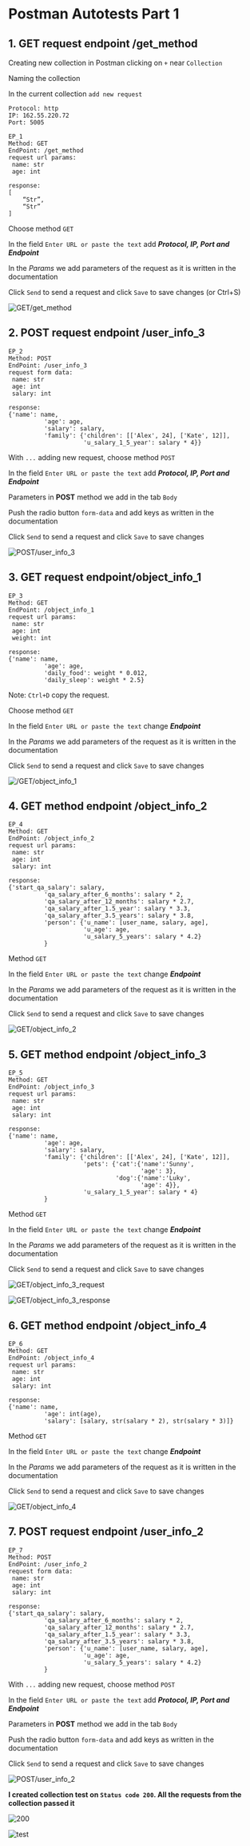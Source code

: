 # Postman Autotests Part 1
 

## 1. GET request endpoint /get_method
Creating new collection in Postman  clicking on `+` near `Collection`

Naming the collection

In the current collection `add new request`
```
Protocol: http
IP: 162.55.220.72
Port: 5005

EP_1
Method: GET
EndPoint: /get_method
request url params: 
 name: str
 age: int

response: 
[
    “Str”,
    “Str”
]

```
Choose method `GET`

In the field `Enter URL or paste the text` add ***Protocol, IP, Port and Endpoint***

In the *Params* we add parameters of the request as it is written in the documentation

Click `Send` to send a request and click `Save` to save changes (or Ctrl+S)

![GET/get_method](https://github.com/MariaDash/Postman/blob/main/Postman1_pics/Capture1.PNG)

## 2. POST request endpoint /user_info_3

```
EP_2
Method: POST
EndPoint: /user_info_3
request form data: 
 name: str
 age: int
 salary: int

response: 
{'name': name,
          'age': age,
          'salary': salary,
          'family': {'children': [['Alex', 24], ['Kate', 12]],
                     'u_salary_1_5_year': salary * 4}}

```
With `...` adding new request, choose method `POST`

In the field `Enter URL or paste the text` add ***Protocol, IP, Port and Endpoint***

Parameters in **POST** method we add in the tab `Body`

Push the radio button `form-data` and add keys as written in the documentation

Click `Send` to send a request and click `Save` to save changes

![POST/user_info_3](https://github.com/MariaDash/Postman/blob/main/Postman1_pics/Capture2.PNG)

## 3. GET request endpoint/object_info_1
```
EP_3
Method: GET
EndPoint: /object_info_1
request url params: 
 name: str
 age: int
 weight: int

response: 
{'name': name,
          'age': age,
          'daily_food': weight * 0.012,
          'daily_sleep': weight * 2.5}

```
Note: `Ctrl+D` copy the request.

Choose method `GET`

In the field `Enter URL or paste the text` change ***Endpoint***

In the *Params* we add parameters of the request as it is written in the documentation

Click `Send` to send a request and click `Save` to save changes

![/GET/object_info_1](https://github.com/MariaDash/Postman/blob/main/Postman1_pics/Capture3.PNG)

## 4. GET method endpoint /object_info_2
```
EP_4
Method: GET
EndPoint: /object_info_2
request url params: 
 name: str
 age: int
 salary: int

response: 
{'start_qa_salary': salary,
          'qa_salary_after_6_months': salary * 2,
          'qa_salary_after_12_months': salary * 2.7,
          'qa_salary_after_1.5_year': salary * 3.3,
          'qa_salary_after_3.5_years': salary * 3.8,
          'person': {'u_name': [user_name, salary, age],
                     'u_age': age,
                     'u_salary_5_years': salary * 4.2}
          }

```
Method `GET`

In the field `Enter URL or paste the text` change ***Endpoint***

In the *Params* we add parameters of the request as it is written in the documentation

Click `Send` to send a request and click `Save` to save changes

![GET/object_info_2](https://github.com/MariaDash/Postman/blob/main/Postman1_pics/Capture4.PNG)

## 5. GET method endpoint /object_info_3
```
EP_5
Method: GET
EndPoint: /object_info_3
request url params: 
 name: str
 age: int
 salary: int

response: 
{'name': name,
          'age': age,
          'salary': salary,
          'family': {'children': [['Alex', 24], ['Kate', 12]],
                     'pets': {'cat':{'name':'Sunny',
                                     'age': 3},
                              'dog':{'name':'Luky',
                                     'age': 4}},
                     'u_salary_1_5_year': salary * 4}
          }

```
Method `GET`

In the field `Enter URL or paste the text` change ***Endpoint***

In the *Params* we add parameters of the request as it is written in the documentation

Click `Send` to send a request and click `Save` to save changes

![GET/object_info_3_request](https://github.com/MariaDash/Postman/blob/main/Postman1_pics/Capture5.1.PNG)

![GET/object_info_3_response](https://github.com/MariaDash/Postman/blob/main/Postman1_pics/Capture5.2.PNG)

## 6. GET method endpoint /object_info_4
```
EP_6
Method: GET
EndPoint: /object_info_4
request url params: 
 name: str
 age: int
 salary: int

response: 
{'name': name,
          'age': int(age),
          'salary': [salary, str(salary * 2), str(salary * 3)]}
```
Method `GET`

In the field `Enter URL or paste the text` change ***Endpoint***

In the *Params* we add parameters of the request as it is written in the documentation

Click `Send` to send a request and click `Save` to save changes

![GET/object_info_4](https://github.com/MariaDash/Postman/blob/main/Postman1_pics/Capture6.PNG)

## 7.  POST request endpoint /user_info_2
```
EP_7
Method: POST
EndPoint: /user_info_2
request form data: 
 name: str
 age: int
 salary: int

response: 
{'start_qa_salary': salary,
          'qa_salary_after_6_months': salary * 2,
          'qa_salary_after_12_months': salary * 2.7,
          'qa_salary_after_1.5_year': salary * 3.3,
          'qa_salary_after_3.5_years': salary * 3.8,
          'person': {'u_name': [user_name, salary, age],
                     'u_age': age,
                     'u_salary_5_years': salary * 4.2}
          }

```
With `...` adding new request, choose method `POST`

In the field `Enter URL or paste the text` add ***Protocol, IP, Port and Endpoint***

Parameters in **POST** method we add in the tab `Body`

Push the radio button `form-data` and add keys as written in the documentation

Click `Send` to send a request and click `Save` to save changes

![POST/user_info_2](https://github.com/MariaDash/Postman/blob/main/Postman1_pics/Capture7.PNG)

**I created collection test on `Status code 200`. All the requests from the collection passed it**

![200](https://github.com/MariaDash/Postman/blob/main/Postman1_pics/Capture8.PNG)

![test](https://github.com/MariaDash/Postman/blob/main/Postman1_pics/Capture9.PNG)
